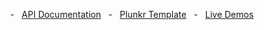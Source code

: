&nbsp;&nbsp;&nbsp;&nbsp;&nbsp;&nbsp;&nbsp;&nbsp;&nbsp;&nbsp;&nbsp;&nbsp;&nbsp;&nbsp;&nbsp;&nbsp;&nbsp;&nbsp; -&nbsp;&nbsp;&nbsp;[API Documentation](https://github.com/angular/flex-layout/wiki/API-Documentation)&nbsp;&nbsp;&nbsp;-&nbsp;&nbsp;&nbsp;[Plunkr Template](https://plnkr.co/edit/h8hzyoEyqdCXmTBA7DfK?p=preview)&nbsp;&nbsp;&nbsp;-&nbsp;&nbsp;&nbsp;[Live Demos](https://tburleson-layouts-demos.firebaseapp.com/)